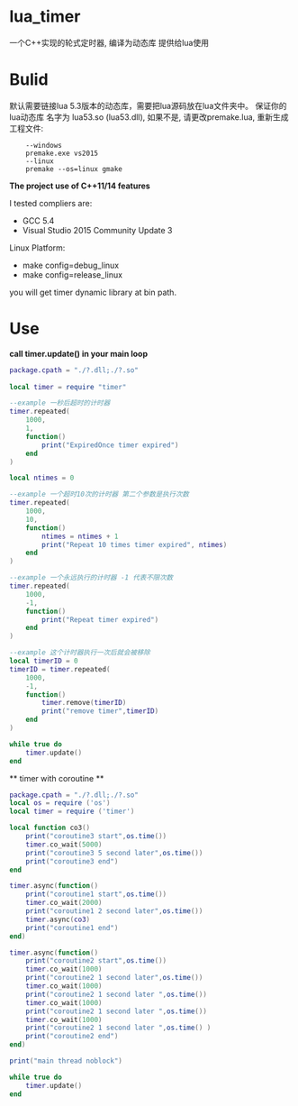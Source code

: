 # lua_timer
一个C++实现的轮式定时器, 编译为动态库 提供给lua使用

# Bulid
默认需要链接lua 5.3版本的动态库，需要把lua源码放在lua文件夹中。
保证你的 lua动态库 名字为 lua53.so (lua53.dll), 如果不是,
请更改premake.lua, 重新生成工程文件:
```
    --windows
    premake.exe vs2015
    --linux
    premake --os=linux gmake
```

**The project use of C++11/14 features**

I tested compliers are:
- GCC 5.4 
- Visual Studio 2015 Community Update 3

Linux Platform: 
- make config=debug_linux
- make config=release_linux

you will get timer dynamic library at bin path.

# Use

**call timer.update() in your main loop**

```lua
package.cpath = "./?.dll;./?.so"
 
local timer = require "timer"

--example 一秒后超时的计时器
timer.repeated(
    1000,
    1,
    function()
        print("ExpiredOnce timer expired")
    end
)

local ntimes = 0

--example 一个超时10次的计时器 第二个参数是执行次数
timer.repeated(
    1000,
    10,
    function()
        ntimes = ntimes + 1
        print("Repeat 10 times timer expired", ntimes)
    end
)

--example 一个永远执行的计时器 -1 代表不限次数
timer.repeated(
    1000,
    -1,
    function()
        print("Repeat timer expired")
    end
)

--example 这个计时器执行一次后就会被移除
local timerID = 0
timerID = timer.repeated(
    1000,
    -1,
    function()
        timer.remove(timerID)
        print("remove timer",timerID)
    end
)

while true do
    timer.update()
end

```
** timer with coroutine **
```lua
package.cpath = "./?.dll;./?.so"
local os = require ('os')
local timer = require ('timer')

local function co3()
    print("coroutine3 start",os.time())
    timer.co_wait(5000)
    print("coroutine3 5 second later",os.time())
    print("coroutine3 end")
end

timer.async(function()
    print("coroutine1 start",os.time())
    timer.co_wait(2000)
    print("coroutine1 2 second later",os.time())
    timer.async(co3)
    print("coroutine1 end")
end)

timer.async(function()
    print("coroutine2 start",os.time())
    timer.co_wait(1000)
    print("coroutine2 1 second later",os.time())
    timer.co_wait(1000)
    print("coroutine2 1 second later ",os.time())
    timer.co_wait(1000)
    print("coroutine2 1 second later ",os.time())
    timer.co_wait(1000)
    print("coroutine2 1 second later ",os.time() )
    print("coroutine2 end")
end)

print("main thread noblock")

while true do
    timer.update()
end

```
